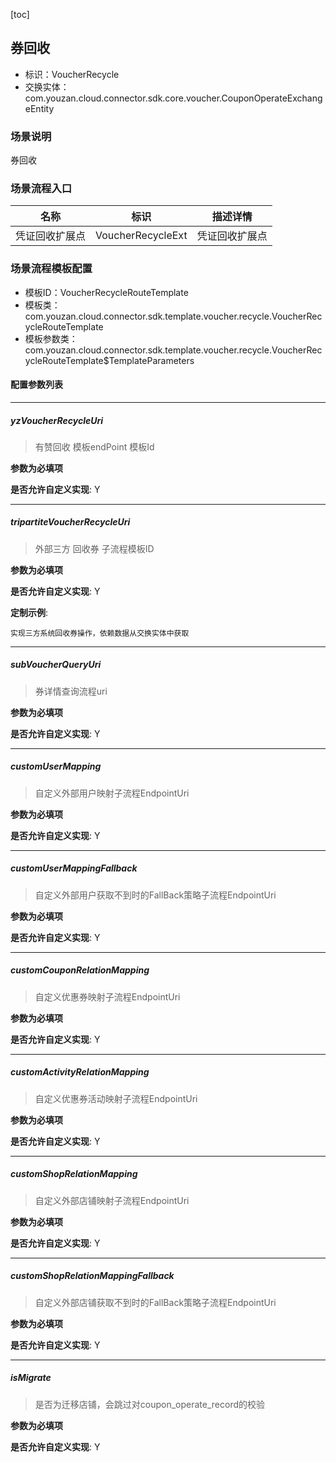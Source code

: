 [toc]

## 券回收
- 标识：VoucherRecycle
- 交换实体：com.youzan.cloud.connector.sdk.core.voucher.CouponOperateExchangeEntity
### 场景说明
券回收
### 场景流程入口

名称 | 标识 | 描述详情
---|---|---
凭证回收扩展点 | VoucherRecycleExt | 凭证回收扩展点

### 场景流程模板配置
- 模板ID：VoucherRecycleRouteTemplate
- 模板类：com.youzan.cloud.connector.sdk.template.voucher.recycle.VoucherRecycleRouteTemplate
- 模板参数类：com.youzan.cloud.connector.sdk.template.voucher.recycle.VoucherRecycleRouteTemplate$TemplateParameters

#### 配置参数列表

---
##### yzVoucherRecycleUri
> 有赞回收 模板endPoint 模板Id

**参数为必填项**


**是否允许自定义实现**: Y

---
##### tripartiteVoucherRecycleUri
> 外部三方 回收券 子流程模板ID

**参数为必填项**


**是否允许自定义实现**: Y


**定制示例**:
```
实现三方系统回收券操作，依赖数据从交换实体中获取
```
---
##### subVoucherQueryUri
> 券详情查询流程uri

**参数为必填项**


**是否允许自定义实现**: Y

---
##### customUserMapping
> 自定义外部用户映射子流程EndpointUri

**参数为必填项**


**是否允许自定义实现**: Y

---
##### customUserMappingFallback
> 自定义外部用户获取不到时的FallBack策略子流程EndpointUri

**参数为必填项**


**是否允许自定义实现**: Y

---
##### customCouponRelationMapping
> 自定义优惠券映射子流程EndpointUri

**参数为必填项**


**是否允许自定义实现**: Y

---
##### customActivityRelationMapping
> 自定义优惠券活动映射子流程EndpointUri

**参数为必填项**


**是否允许自定义实现**: Y

---
##### customShopRelationMapping
> 自定义外部店铺映射子流程EndpointUri

**参数为必填项**


**是否允许自定义实现**: Y

---
##### customShopRelationMappingFallback
> 自定义外部店铺获取不到时的FallBack策略子流程EndpointUri

**参数为必填项**


**是否允许自定义实现**: Y

---
##### isMigrate
> 是否为迁移店铺，会跳过对coupon_operate_record的校验

**参数为必填项**


**是否允许自定义实现**: Y


